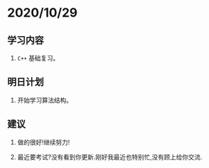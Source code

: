 # 2020/10/29

## 学习内容

1. `C++` 基础复习。

## 明日计划

1. 开始学习算法结构。

## 建议

1. 做的很好!继续努力!

2. 最近要考试?没有看到你更新.刚好我最近也特别忙,没有顾上给你交流.

   
